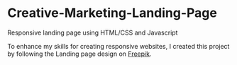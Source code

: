 # Creative-Marketing-Landing-Page
Responsive landing page using HTML/CSS and Javascript

To enhance my skills for creating responsive websites, I created this project by following the Landing page design on [Freepik](https://www.freepik.com/free-psd/landing-page-template-design-newsletter_13810234.htm#query=landing%20page%20website&position=4&from_view=search&track=ais#page=1&query=l&from_query=undefined&position=0&from_view=search&track=ais).

